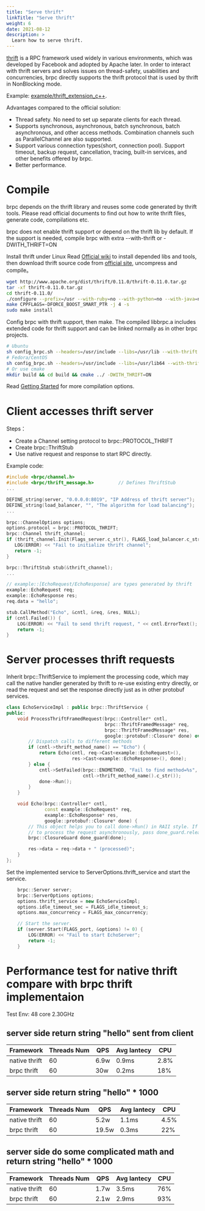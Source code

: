 ```yaml
---
title: "Serve thrift"
linkTitle: "Serve thrift"
weight: 6
date: 2021-08-12
description: >
  Learn how to serve thrift.
---
```

[thrift](https://thrift.apache.org/) is a RPC framework used widely in various environments, which was developed by Facebook and adopted by Apache later. In order to interact with thrift servers and solves issues on thread-safety, usabilities and concurrencies, brpc directly supports the thrift protocol that is used by thrift in NonBlocking mode.

Example: [example/thrift_extension_c++](https://github.com/brpc/brpc/tree/master/example/thrift_extension_c++/).

Advantages compared to the official solution:
- Thread safety. No need to set up separate clients for each thread.
- Supports synchronous, asynchronous, batch synchronous, batch asynchronous, and other access methods. Combination channels such as ParallelChannel are also supported.
- Support various connection types(short, connection pool). Support timeout, backup request, cancellation, tracing, built-in services, and other benefits offered by brpc.
- Better performance.

# Compile
brpc depends on the thrift library and reuses some code generated by thrift tools. Please read official documents to find out how to write thrift files, generate code, compilations etc.

brpc does not enable thrift support or depend on the thrift lib by default. If the support is needed, compile brpc with extra --with-thrift or -DWITH_THRIFT=ON

Install thrift under Linux
Read [Official wiki](https://thrift.apache.org/docs/install/debian) to install depended libs and tools, then download thrift source code from [official site](https://thrift.apache.org/download), uncompress and compile。
```bash
wget http://www.apache.org/dist/thrift/0.11.0/thrift-0.11.0.tar.gz
tar -xf thrift-0.11.0.tar.gz
cd thrift-0.11.0/
./configure --prefix=/usr --with-ruby=no --with-python=no --with-java=no --with-go=no --with-perl=no --with-php=no --with-csharp=no --with-erlang=no --with-lua=no --with-nodejs=no
make CPPFLAGS=-DFORCE_BOOST_SMART_PTR -j 4 -s
sudo make install
```

Config brpc with thrift support, then make. The compiled libbrpc.a includes extended code for thrift support and can be linked normally as in other brpc projects.
```bash
# Ubuntu
sh config_brpc.sh --headers=/usr/include --libs=/usr/lib --with-thrift
# Fedora/CentOS
sh config_brpc.sh --headers=/usr/include --libs=/usr/lib64 --with-thrift
# Or use cmake
mkdir build && cd build && cmake ../ -DWITH_THRIFT=ON
```
Read [Getting Started](getting_started.md) for more compilation options.

# Client accesses thrift server
Steps：
- Create a Channel setting protocol to brpc::PROTOCOL_THRIFT
- Create brpc::ThriftStub
- Use native request and response to start RPC directly.

Example code:
```c++
#include <brpc/channel.h>
#include <brpc/thrift_message.h>         // Defines ThriftStub
...

DEFINE_string(server, "0.0.0.0:8019", "IP Address of thrift server");
DEFINE_string(load_balancer, "", "The algorithm for load balancing");
...
  
brpc::ChannelOptions options;
options.protocol = brpc::PROTOCOL_THRIFT;
brpc::Channel thrift_channel;
if (thrift_channel.Init(Flags_server.c_str(), FLAGS_load_balancer.c_str(), &options) != 0) {
   LOG(ERROR) << "Fail to initialize thrift channel";
   return -1;
}

brpc::ThriftStub stub(&thrift_channel);
...

// example::[EchoRequest/EchoResponse] are types generated by thrift
example::EchoRequest req;
example::EchoResponse res;
req.data = "hello";

stub.CallMethod("Echo", &cntl, &req, &res, NULL);
if (cntl.Failed()) {
    LOG(ERROR) << "Fail to send thrift request, " << cntl.ErrorText();
    return -1;
} 
```

# Server processes thrift requests
Inherit brpc::ThriftService to implement the processing code, which may call the native handler generated by thrift to re-use existing entry directly, or read the request and set the response directly just as in other protobuf services.
```c++
class EchoServiceImpl : public brpc::ThriftService {
public:
    void ProcessThriftFramedRequest(brpc::Controller* cntl,
                                    brpc::ThriftFramedMessage* req,
                                    brpc::ThriftFramedMessage* res,
                                    google::protobuf::Closure* done) override {
        // Dispatch calls to different methods
        if (cntl->thrift_method_name() == "Echo") {
            return Echo(cntl, req->Cast<example::EchoRequest>(),
                        res->Cast<example::EchoResponse>(), done);
        } else {
            cntl->SetFailed(brpc::ENOMETHOD, "Fail to find method=%s",
                            cntl->thrift_method_name().c_str());
            done->Run();
        }
    }

    void Echo(brpc::Controller* cntl,
              const example::EchoRequest* req,
              example::EchoResponse* res,
              google::protobuf::Closure* done) {
        // This object helps you to call done->Run() in RAII style. If you need
        // to process the request asynchronously, pass done_guard.release().
        brpc::ClosureGuard done_guard(done);

        res->data = req->data + " (processed)";
    }
};
```

Set the implemented service to ServerOptions.thrift_service and start the service.
```c++
    brpc::Server server;
    brpc::ServerOptions options;
    options.thrift_service = new EchoServiceImpl;
    options.idle_timeout_sec = FLAGS_idle_timeout_s;
    options.max_concurrency = FLAGS_max_concurrency;

    // Start the server.
    if (server.Start(FLAGS_port, &options) != 0) {
        LOG(ERROR) << "Fail to start EchoServer";
        return -1;
    }
```

# Performance test for native thrift compare with brpc thrift implementaion
Test Env: 48 core  2.30GHz
## server side return string "hello" sent from client
Framework | Threads Num | QPS | Avg lantecy | CPU
---- | --- | --- | --- | ---
native thrift | 60 | 6.9w | 0.9ms | 2.8%
brpc thrift | 60 | 30w | 0.2ms | 18%

## server side return string "hello" * 1000
Framework | Threads Num | QPS | Avg lantecy | CPU
---- | --- | --- | --- | ---
native thrift | 60 | 5.2w | 1.1ms | 4.5%
brpc thrift | 60 | 19.5w | 0.3ms | 22%

## server side do some complicated math and return string "hello" * 1000
Framework | Threads Num | QPS | Avg lantecy | CPU
---- | --- | --- | --- | ---
native thrift | 60 | 1.7w | 3.5ms | 76%
brpc thrift | 60 | 2.1w | 2.9ms | 93%